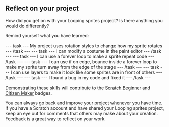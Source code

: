 ## Reflect on your project
How did you get on with your Looping sprites project? Is there anything you would do differently? 

Remind yourself what you have learned:

--- task ---
My  project uses rotation styles to change how my sprite rotates
--- /task ---
--- task ---
I can modify a costume in the paint editor
--- /task ---
--- task ---
I can use a forever loop to make a sprite repeat code 
--- /task ---
--- task ---
I can use if on edge, bounce inside a forever loop to make my sprite turn away from the edge of the stage
--- /task ---
--- task ---
I can use layers to make it look like some sprites are in front of others
--- /task ---
--- task ---
I found a bug in my code and fixed it
--- /task ---


Demonstrating these skills will contribute to the [Scratch Beginner]() and [Citizen Maker]() badges. 

You can always go back and improve your project whenever you have time. If you have a Scratch account and have shared your Looping sprites project, keep an eye out for comments that others may make about your creation. Feedback is a great way to reflect on your work.

